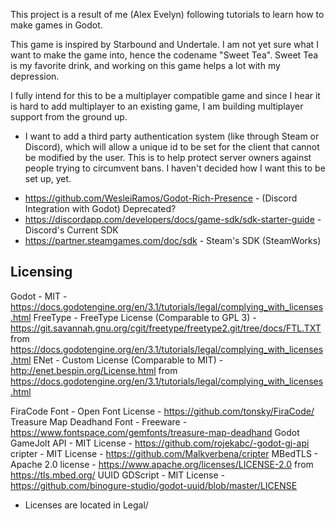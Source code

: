 This project is a result of me (Alex Evelyn) following tutorials to learn how to make games in Godot.

This game is inspired by Starbound and Undertale. I am not yet sure what I want to make the game into, hence the codename "Sweet Tea". Sweet Tea is my favorite drink, and working on this game helps a lot with my depression.

I fully intend for this to be a multiplayer compatible game and since I hear it is hard to add multiplayer to an existing game, I am building multiplayer support from the ground up.

* I want to add a third party authentication system (like through Steam or Discord), which will allow a unique id to be set for the client that cannot be modified by the user. This is to help protect server owners against people trying to circumvent bans. I haven't decided how I want this to be set up, yet.

- https://github.com/WesleiRamos/Godot-Rich-Presence - (Discord Integration with Godot) Deprecated?
- https://discordapp.com/developers/docs/game-sdk/sdk-starter-guide - Discord's Current SDK
- https://partner.steamgames.com/doc/sdk - Steam's SDK (SteamWorks)

Licensing
---------
Godot - MIT - https://docs.godotengine.org/en/3.1/tutorials/legal/complying_with_licenses.html
FreeType - FreeType License (Comparable to GPL 3) - https://git.savannah.gnu.org/cgit/freetype/freetype2.git/tree/docs/FTL.TXT from https://docs.godotengine.org/en/3.1/tutorials/legal/complying_with_licenses.html
ENet - Custom License (Comparable to MIT) - http://enet.bespin.org/License.html from https://docs.godotengine.org/en/3.1/tutorials/legal/complying_with_licenses.html

FiraCode Font - Open Font License - https://github.com/tonsky/FiraCode/
Treasure Map Deadhand Font - Freeware - https://www.fontspace.com/gemfonts/treasure-map-deadhand
Godot GameJolt API - MIT License - https://github.com/rojekabc/-godot-gj-api
cripter - MIT License - https://github.com/Malkverbena/cripter
MBedTLS - Apache 2.0 license - https://www.apache.org/licenses/LICENSE-2.0 from https://tls.mbed.org/
UUID GDScript - MIT License - https://github.com/binogure-studio/godot-uuid/blob/master/LICENSE

* Licenses are located in Legal/